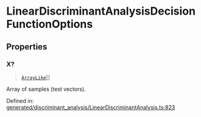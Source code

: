 # LinearDiscriminantAnalysisDecisionFunctionOptions

## Properties

### X?

> [`ArrayLike`](../types/ArrayLike.md)[]

Array of samples (test vectors).

Defined in:  [generated/discriminant\_analysis/LinearDiscriminantAnalysis.ts:823](https://github.com/transitive-bullshit/scikit-learn-ts/blob/b59c1ff/packages/sklearn/src/generated/discriminant_analysis/LinearDiscriminantAnalysis.ts#L823)
